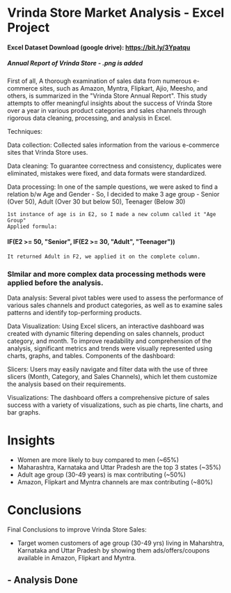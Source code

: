 # Vrinda Store Market Analysis - Excel Project
#### Excel Dataset Download (google drive): https://bit.ly/3Ypatqu 

##### Annual Report of Vrinda Store - .png is added

First of all,
A thorough examination of sales data from numerous e-commerce sites, such as Amazon, Myntra, Flipkart, Ajio, Meesho, and others, is summarized in the "Vrinda Store Annual Report". This study attempts to offer meaningful insights about the success of Vrinda Store over a year in various product categories and sales channels through rigorous data cleaning, processing, and analysis in Excel.

Techniques:

Data collection: Collected sales information from the various e-commerce sites that Vrinda Store uses.

Data cleaning: To guarantee correctness and consistency, duplicates were eliminated, mistakes were fixed, and data formats were standardized.

Data processing: 
    In one of the sample questions, we were asked to find  a relation b/w Age and Gender -
    So, I decided to make 3 age group - Senior (Over 50), Adult (Over 30 but below 50), Teenager (Below 30)

    1st instance of age is in E2, so I made a new column called it "Age Group"
    Applied formula:
#### IF(E2 >= 50, "Senior", IF(E2 >= 30, "Adult", "Teenager"))
    It returned Adult in F2, we applied it on the complete column.
### SImilar and more complex data processing methods were applied before the analysis.
Data analysis: Several pivot tables were used to assess the performance of various sales channels and product categories, as well as to examine sales patterns and identify top-performing products.

Data Visualization: Using Excel slicers, an interactive dashboard was created with dynamic filtering depending on sales channels, product category, and month.
To improve readability and comprehension of the analysis, significant metrics and trends were visually represented using charts, graphs, and tables.
Components of the dashboard:

Slicers: Users may easily navigate and filter data with the use of three slicers (Month, Category, and Sales Channels), which let them customize the analysis based on their requirements.

Visualizations: The dashboard offers a comprehensive picture of sales success with a variety of visualizations, such as pie charts, line charts, and bar graphs.

# Insights

- Women are more likely to buy compared to men (~65%)
- Maharashtra, Karnataka and Uttar Pradesh are the top 3 states (~35%)
- Adult age group (30-49 years) is max contributing (~50%)
- Amazon, Flipkart and Myntra channels are max contributing (~80%)

# Conclusions
Final Conclusions to improve Vrinda Store Sales:
- Target women customers of age group (30-49 yrs) living in Maharshtra, Karnataka and Uttar Pradesh by showing them ads/offers/coupons available in Amazon, Flipkart and Myntra.

## - Analysis Done